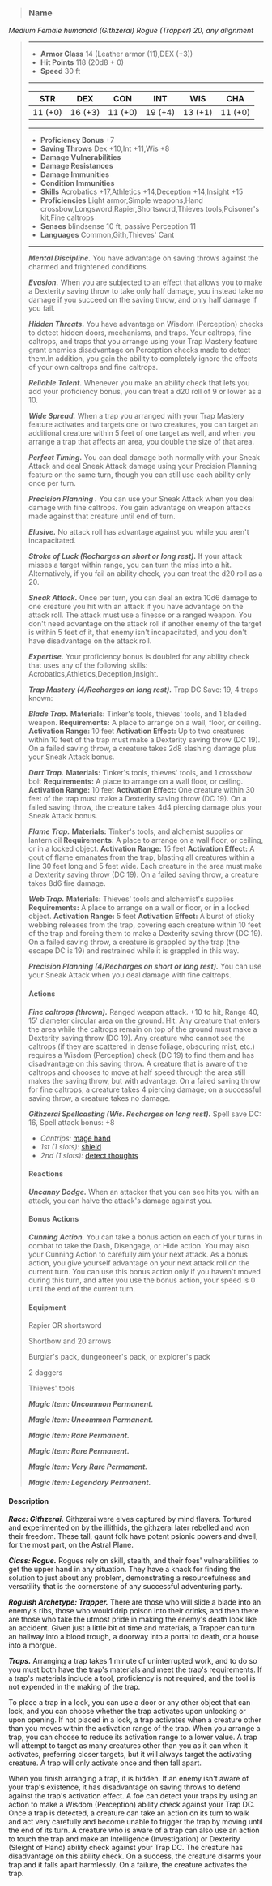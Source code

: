 >### Name
*Medium Female humanoid (Githzerai) Rogue (Trapper) 20, any alignment*
>___
>- **Armor Class** 14 (Leather armor (11),DEX (+3))
>- **Hit Points** 118 (20d8 + 0)
>- **Speed** 30 ft
>___
>|**STR**|**DEX**|**CON**|**INT**|**WIS**|**CHA**|
>|:-:|:-:|:-:|:-:|:-:|:-:|
>|11 (+0)|16 (+3)|11 (+0)|19 (+4)|13 (+1)|11 (+0)|
>___
>- **Proficiency Bonus** +7
>- **Saving Throws** Dex +10,Int +11,Wis +8
>- **Damage Vulnerabilities** 
>- **Damage Resistances** 
>- **Damage Immunities** 
>- **Condition Immunities** 
>- **Skills** Acrobatics +17,Athletics +14,Deception +14,Insight +15
>- **Proficiencies** Light armor,Simple weapons,Hand crossbow,Longsword,Rapier,Shortsword,Thieves tools,Poisoner's kit,Fine caltrops
>- **Senses** blindsense 10 ft, passive Perception 11
>- **Languages** Common,Gith,Thieves' Cant
>___
>***Mental Discipline.*** You have advantage on saving throws against the charmed and frightened conditions.
>
>***Evasion.*** When you are subjected to an effect that allows you to make a Dexterity saving throw to take only half damage, you instead take no damage if you succeed on the saving throw, and only half damage if you fail.
>
>***Hidden Threats.*** You have advantage on Wisdom (Perception) checks to detect hidden doors, mechanisms, and traps. Your caltrops, fine caltrops, and traps that you arrange using your Trap Mastery feature grant enemies disadvantage on Perception checks made to detect them.In addition, you gain the ability to completely ignore the effects of your own caltrops and fine caltrops.
>
>***Reliable Talent.*** Whenever you make an ability check that lets you add your proficiency bonus, you can treat a d20 roll of 9 or lower as a 10.
>
>***Wide Spread.*** When a trap you arranged with your Trap Mastery feature activates and targets one or two creatures, you can target an additional creature within 5 feet of one target as well, and when you arrange a trap that affects an area, you double the size of that area.
>
>***Perfect Timing.*** You can deal damage both normally with your Sneak Attack and deal Sneak Attack damage using your Precision Planning feature on the same turn, though you can still use each ability only once per turn.
>
>***Precision Planning .*** You can use your Sneak Attack when you deal damage with fine caltrops. You gain advantage on weapon attacks made against that creature until end of turn.
>
>***Elusive.*** No attack roll has advantage against you while you aren't incapacitated.
>
>***Stroke of Luck (Recharges on short or long rest).*** If your attack misses a target within range, you can turn the miss into a hit. Alternatively, if you fail an ability check, you can treat the d20 roll as a 20.
>
>***Sneak Attack.*** Once per turn, you can deal an extra 10d6 damage to one creature you hit with an attack if you have advantage on the attack roll. The attack must use a finesse or a ranged weapon. You don't need advantage on the attack roll if another enemy of the target is within 5 feet of it, that enemy isn't incapacitated, and you don't have disadvantage on the attack roll.
>
>***Expertise.*** Your proficiency bonus is doubled for any ability check that uses any of the following skills: Acrobatics,Athletics,Deception,Insight.
>
>***Trap Mastery (4/Recharges on long rest).*** Trap DC Save: 19, 4 traps known:
>
>***Blade Trap.*** **Materials:** Tinker's tools, thieves' tools, and 1 bladed weapon. **Requirements:** A place to arrange on a wall, floor, or ceiling. **Activation Range:** 10 feet **Activation Effect:** Up to two creatures within 10 feet of the trap must make a Dexterity saving throw (DC 19). On a failed saving throw, a creature takes 2d8 slashing damage plus your Sneak Attack bonus.
>
>***Dart Trap.*** **Materials:** Tinker's tools, thieves' tools, and 1 crossbow bolt **Requirements:** A place to arrange on a wall floor, or ceiling. **Activation Range:** 10 feet **Activation Effect:** One creature within 30 feet of the trap must make a Dexterity saving throw (DC 19). On a failed saving throw, the creature takes 4d4 piercing damage plus your Sneak Attack bonus.
>
>***Flame Trap.*** **Materials:** Tinker's tools, and alchemist supplies or lantern oil **Requirements:** A place to arrange on a wall floor, or ceiling, or in a locked object. **Activation Range:** 15 feet **Activation Effect:** A gout of flame emanates from the trap, blasting all creatures within a line 30 feet long and 5 feet wide. Each creature in the area must make a Dexterity saving throw (DC 19). On a failed saving throw, a creature takes 8d6 fire damage.
>
>***Web Trap.*** **Materials:** Thieves' tools and alchemist's supplies **Requirements:** A place to arrange on a wall or floor, or in a locked object. **Activation Range:** 5 feet **Activation Effect:** A burst of sticky webbing releases from the trap, covering each creature within 10 feet of the trap and forcing them to make a Dexterity saving throw (DC 19). On a failed saving throw, a creature is grappled by the trap (the escape DC is 19) and restrained while it is grappled in this way.
>
>***Precision Planning (4/Recharges on short or long rest).*** You can use your Sneak Attack when you deal damage with fine caltrops.
>
>#### Actions
>***Fine caltrops (thrown).*** Ranged weapon attack. +10 to hit, Range 40, 15' diameter circular area on the ground. Hit: Any creature that enters the area while the caltrops remain on top of the ground must make a Dexterity saving throw (DC 19). Any creature who cannot see the caltrops (if they are scattered in dense foliage, obscuring mist, etc.) requires a Wisdom (Perception) check (DC 19) to find them and has disadvantage on this saving throw. A creature that is aware of the caltrops and chooses to move at half speed through the area still makes the saving throw, but with advantage. On a failed saving throw for fine caltrops, a creature takes 4 piercing damage; on a successful saving throw, a creature takes no damage.
>
>***Githzerai Spellcasting (Wis. Recharges on long rest).*** Spell save DC: 16, Spell attack bonus: +8
>
>* *Cantrips:* [mage hand](http://azgaarnoth.tedneward.com/magic/spells/mage-hand/)
>* *1st (1 slots):* [shield](http://azgaarnoth.tedneward.com/magic/spells/shield/)
>* *2nd (1 slots):* [detect thoughts](http://azgaarnoth.tedneward.com/magic/spells/detect-thoughts/)
>
>#### Reactions
>***Uncanny Dodge.*** When an attacker that you can see hits you with an attack, you can halve the attack's damage against you.
>
>
>#### Bonus Actions
>***Cunning Action.*** You can take a bonus action on each of your turns in combat to take the Dash, Disengage, or Hide action. You may also your Cunning Action to carefully aim your next attack. As a bonus action, you give yourself advantage on your next attack roll on the current turn. You can use this bonus action only if you haven't moved during this turn, and after you use the bonus action, your speed is 0 until the end of the current turn.
>
>
>#### Equipment
>Rapier OR shortsword
>
>Shortbow and 20 arrows
>
>Burglar's pack, dungeoneer's pack, or explorer's pack
>
>2 daggers
>
>Thieves' tools
>
>***Magic Item: Uncommon Permanent.***
>
>***Magic Item: Uncommon Permanent.***
>
>***Magic Item: Rare Permanent.***
>
>***Magic Item: Rare Permanent.***
>
>***Magic Item: Very Rare Permanent.***
>
>***Magic Item: Legendary Permanent.***
>

#### Description
***Race: Githzerai.*** Githzerai were elves captured by mind flayers. Tortured and experimented on by the illithids, the githzerai later rebelled and won their freedom. These tall, gaunt folk have potent psionic powers and dwell, for the most part, on the Astral Plane.

***Class: Rogue.*** Rogues rely on skill, stealth, and their foes' vulnerabilities to get the upper hand in any situation. They have a knack for finding the solution to just about any problem, demonstrating a resourcefulness and versatility that is the cornerstone of any successful adventuring party.

***Roguish Archetype: Trapper.*** There are those who will slide a blade into an enemy's ribs, those who would drip poison into their drinks, and then there are those who take the utmost pride in making the enemy's death look like an accident. Given just a little bit of time and materials, a Trapper can turn an hallway into a blood trough, a doorway into a portal to death, or a house into a morgue.

***Traps.*** Arranging a trap takes 1 minute of uninterrupted work, and to do so you must both have the trap's materials and meet the trap's requirements. If a trap's materials include a tool, proficiency is not required, and the tool is not expended in the making of the trap.

To place a trap in a lock, you can use a door or any other object that can lock, and you can choose whether the trap activates upon unlocking or upon opening. If not placed in a lock, a trap activates when a creature other than you moves within the activation range of the trap. When you arrange a trap, you can choose to reduce its activation range to a lower value. A trap will attempt to target as many creatures other than you as it can when it activates, preferring closer targets, but it will always target the activating creature. A trap will only activate once and then fall apart.

When you finish arranging a trap, it is hidden. If an enemy isn't aware of your trap's existence, it has disadvantage on saving throws to defend against the trap's activation effect. A foe can detect your traps by using an action to make a Wisdom (Perception) ability check against your Trap DC. Once a trap is detected, a creature can take an action on its turn to walk and act very carefully and become unable to trigger the trap by moving until the end of its turn. A creature who is aware of a trap can also use an action to touch the trap and make an Intelligence (Investigation) or Dexterity (Sleight of Hand) ability check against your Trap DC. The creature has disadvantage on this ability check. On a success, the creature disarms your trap and it falls apart harmlessly. On a failure, the creature activates the trap.



